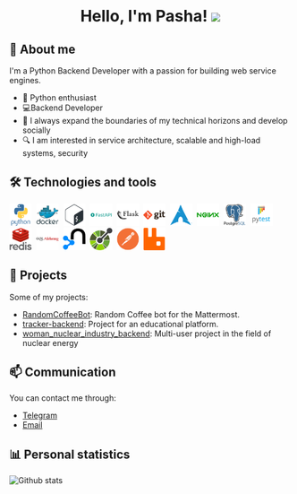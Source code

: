 <div id="header" align="center">
   <div id="badges">
   </div>
   <img src="https://komarev.com/ghpvc/?username=bannybaks&style=flat-square&color=blue" alt=""/>
   <h1>
     Hello, I'm Pasha!
     <img src="https://media.giphy.com/media/hvRJCLFzcasrR4ia7z/giphy.gif" width="30px"/>
   </h1>
</div>

## 🚀 About me
I'm a Python Backend Developer with a passion for building web service engines.

- 🐍 Python enthusiast
- 💻Backend Developer
- 🌱 I always expand the boundaries of my technical horizons and develop socially
- 🔍 I am interested in service architecture, scalable and high-load systems, security

## 🛠️ Technologies and tools

<div>
  <img src="https://github.com/devicons/devicon/blob/master/icons/python/python-original-wordmark.svg" title="Python" alt="Python" width="40" height="40"/>&nbsp;
  <img src="https://github.com/devicons/devicon/blob/master/icons/docker/docker-original-wordmark.svg" title="Docker" alt="Docker" width="40" height="40"/>&nbsp;
  <img src="https://github.com/devicons/devicon/blob/master/icons/bash/bash-original.svg" title="Bash" alt="Bash" width="40" height="40"/>&nbsp;
  <img src="https://github.com/devicons/devicon/blob/master/icons/fastapi/fastapi-original-wordmark.svg" title="FastAPI" alt="FastAPI" width="40" height="40"/>&nbsp;
  <img src="https://github.com/devicons/devicon/blob/master/icons/flask/flask-original-wordmark.svg" title="Flask" alt="Flask" width="40" height="40"/>&nbsp;
  <img src="https://github.com/devicons/devicon/blob/master/icons/git/git-original-wordmark.svg" title="Git" alt="Git" width="40" height="40"/>&nbsp;
  <img src="https://github.com/devicons/devicon/blob/master/icons/archlinux/archlinux-original.svg" title="Archlinux" alt="Archlinux" width="40" height="40"/>&nbsp;
  <img src="https://github.com/devicons/devicon/blob/master/icons/nginx/nginx-original.svg" title="Nginx" alt="Nginx" width="40" height="40"/>&nbsp;
  <img src="https://github.com/devicons/devicon/blob/master/icons/postgresql/postgresql-original-wordmark.svg" title="PostgreSQL" alt="PostgreSQL" width="40" height="40"/>&nbsp;
  <img src="https://github.com/devicons/devicon/blob/master/icons/pytest/pytest-original-wordmark.svg" title="Pytest" alt="Pytest" width="40" height="40"/>&nbsp;
  <img src="https://github.com/devicons/devicon/blob/master/icons/redis/redis-original-wordmark.svg" title="Redis" alt="Redis" width="40" height="40"/>&nbsp;
  <img src="https://github.com/devicons/devicon/blob/master/icons/sqlalchemy/sqlalchemy-original-wordmark.svg" title="SQLAlchemy" alt="SQLAlchemy" width="40" height="40"/>&nbsp;
  <img src="https://github.com/devicons/devicon/blob/master/icons/neo4j/neo4j-original.svg" title="Neo4j" alt="Neo4j" width="40" height="40"/>&nbsp;
  <img src="https://github.com/devicons/devicon/blob/master/icons/openapi/openapi-original.svg" title="Openapi" alt="Openapi" width="40" height="40"/>&nbsp;
  <img src="https://github.com/devicons/devicon/blob/master/icons/postman/postman-original.svg" title="Postman" alt="Postman" width="40" height="40"/>&nbsp;
  <img src="https://github.com/devicons/devicon/blob/master/icons/rabbitmq/rabbitmq-original.svg" title="Postman" alt="Postman" width="40" height="40"/>&nbsp;  
</div>

## 📂 Projects

Some of my projects:

- [RandomCoffeeBot](https://github.com/bannybaks/RandomCoffeeBot): Random Coffee bot for the Mattermost.
- [tracker-backend](https://github.com/Hackaton-development-tracker/tracker-backend): Project for an educational platform.
- [woman_nuclear_industry_backend](https://github.com/bannybaks/woman_nuclear_industry_backend/tree/develop): Multi-user project in the field of nuclear energy

## 📫 Communication

You can contact me through:

- [Telegram](https://t.me/B1kas)
- [Email](https://mail.google.com/mail/u/0/?ogbl#inbox?compose=CllgCHrjFGrGPQWsTdvmLMbGPngxlbJCswqfBcFKdWzNMsmKPBPJDRglXpflPGFSjhBRpNmXDZL)


## 📊 Personal statistics

![Github stats](https://github-readme-stats.vercel.app/api?username=bannybaks&show_icons=true&hide_border=true&hide=prs&show=prs_merged_percentage&show_icons=true&theme=transparent)

<!--
## 🌟 Repositories

[![Readme Card](https://github-readme-stats.vercel.app/api/pin/?username=bannybaks&repo=yatube_project&theme=transparent&hide_border=true&include_all_commits=true&title_color=00FFFF&text_color=FF8C00&icon_color=FFFFFF#gh-dark-mode-only)](https://github.com/bannybaks/yatube_project)
[![Readme Card](https://github-readme-stats.vercel.app/api/pin/?username=bannybaks&repo=blockchain_transactions&theme=transparent&hide_border=true&title_color=00FFFF&text_color=FF8C00&icon_color=FFFFFF#gh-dark-mode-only)](https://github.com/bannybaks/blockchain_transactions)
[![Readme Card](https://github-readme-stats.vercel.app/api/pin/?username=bannybaks&repo=api_currency_conversion&theme=transparent&hide_border=true&text_color=FF8C00&title_color=00FFFF&icon_color=FFFFFF#gh-dark-mode-only)](https://github.com/bannybaks/api_currency_conversion)
[![Readme Card](https://github-readme-stats.vercel.app/api/pin/?username=bannybaks&repo=acception_windows&theme=transparent&hide_border=true&title_color=00FFFF&text_color=FF8C00&icon_color=FFFFFF#gh-dark-mode-only)](https://github.com/bannybaks/acception_windows)
[![Readme Card](https://github-readme-stats.vercel.app/api/pin/?username=bannybaks&repo=homework_bot&theme=transparent&hide_border=true&title_color=00FFFF&text_color=FF8C00&icon_color=FFFFFF#gh-dark-mode-only)](https://github.com/bannybaks/homework_bot)
[![Readme Card](https://github-readme-stats.vercel.app/api/pin/?username=bannybaks&repo=yatube_project&theme=transparent&hide_border=true&title_color=00FFFF&text_color=FF8C00&icon_color=FFFFFF#gh-dark-mode-only)](https://github.com/bannybaks/yatube_project)
--> 

